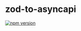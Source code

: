 # zod-to-asyncapi

[![npm version](https://badge.fury.io/js/@hgoesi/zod-to-asyncapi.svg)](https://badge.fury.io/js/@hgoesi/zod-to-asyncapi)
